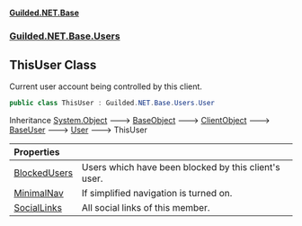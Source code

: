 
#### [Guilded.NET.Base](index 'index')
### [Guilded.NET.Base.Users](index#Guilded_NET_Base_Users 'Guilded.NET.Base.Users')
## ThisUser Class
Current user account being controlled by this client.  
```csharp
public class ThisUser : Guilded.NET.Base.Users.User
```

Inheritance [System.Object](https://docs.microsoft.com/en-us/dotnet/api/System.Object 'System.Object') &#129106; [BaseObject](BaseObject 'Guilded.NET.Base.BaseObject') &#129106; [ClientObject](ClientObject 'Guilded.NET.Base.ClientObject') &#129106; [BaseUser](BaseUser 'Guilded.NET.Base.Users.BaseUser') &#129106; [User](User 'Guilded.NET.Base.Users.User') &#129106; ThisUser  

| Properties | |
| :--- | :--- |
| [BlockedUsers](ThisUser_BlockedUsers 'Guilded.NET.Base.Users.ThisUser.BlockedUsers') | Users which have been blocked by this client's user.<br/> |
| [MinimalNav](ThisUser_MinimalNav 'Guilded.NET.Base.Users.ThisUser.MinimalNav') | If simplified navigation is turned on.<br/> |
| [SocialLinks](ThisUser_SocialLinks 'Guilded.NET.Base.Users.ThisUser.SocialLinks') | All social links of this member.<br/> |
